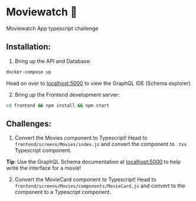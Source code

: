 # Moviewatch 🎥

Moviewatch App typescript challenge

## Installation:

1. Bring up the API and Database:

```BASH
docker-compose up
```

Head on over to [localhost:5000](http://localhost:5000) to view the GraphQL IDE (Schema explorer)

2. Bring up the Frontend development server:

```BASH
cd frontend && npm install && npm start
```

## Challenges:

1. Convert the Movies component to Typescript! 
Head to `frontend/screens/Movies/index.js` and convert the component to `.tsx` Typescript component. 

**Tip**: Use the GraphQL Schema documentation at [localhost:5000](http://localhost:5000) to help write the interface for a movie!

2. Convert the MovieCard component to Typescript! Head to `frontend/screens/Movies/components/MovieCard.js` and convert to the component to a Typescript component.



